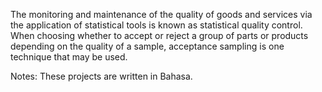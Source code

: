 The monitoring and maintenance of the quality of goods and services via the application of statistical tools is known as statistical quality control. When choosing whether to accept or reject a group of parts or products depending on the quality of a sample, acceptance sampling is one technique that may be used.

Notes: These projects are written in Bahasa.
